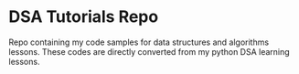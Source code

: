 # DSA Tutorials Repo
Repo containing my code samples for data structures and algorithms lessons.
These codes are directly converted from my python DSA learning lessons.
